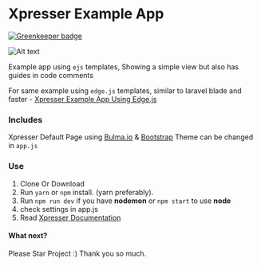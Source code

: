# Xpresser Example App

[![Greenkeeper badge](https://badges.greenkeeper.io/xpresserjs/new-app.svg)](https://greenkeeper.io/)

![Alt text](https://cdn.jsdelivr.net/npm/xpresser/xpresser-logo-black.png "Xpresser Logo")
 
Example app using `ejs` templates, Showing a simple view but also has guides in code comments

For same example using `edge.js` templates, similar to laravel blade and faster - [Xpresser Example App Using Edge.js](https://github.com/xpresserjs/new-app-edge-js)

### Includes 
Xpresser Default Page using [Bulma.io](https://bulma.io) & [Bootstrap](https://getbootstrap.com)
Theme can be changed in `app.js`

### Use
1. Clone Or Download
2. Run `yarn` or `npm` install. (yarn preferably).
3. Run `npm run dev` if you have **nodemon** or `npm start` to use **node**
4. check settings in app.js
5. Read [Xpresser Documentation](https://www.npmjs.com/package/xpresser)



#### What next?
Please Star Project :)
Thank you so much.
